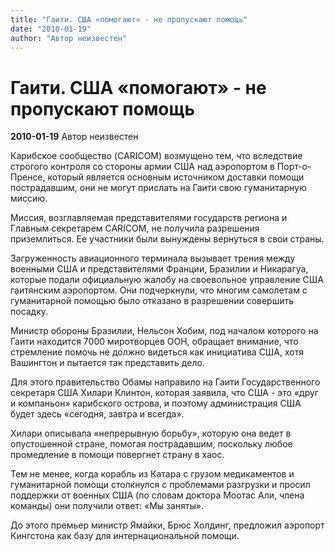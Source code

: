 ```yaml
---
title: "Гаити. США «помогают» - не пропускают помощь"
date: "2010-01-19"
author: "Автор неизвестен"
---
```


# Гаити. США «помогают» - не пропускают помощь

**2010-01-19** Автор неизвестен

Карибское сообщество (CARICOM) возмущено тем, что вследствие строгого контроля со стороны армии США над аэропортом в Порт-о-Пренсе, который является основным источником доставки помощи пострадавшим, они не могут прислать на Гаити свою гуманитарную миссию.

Миссия, возглавляемая представителями государств региона и Главным секретарем CARICOM, не получила разрешения приземлиться. Ее участники были вынуждены вернуться в свои страны.

Загруженность авиационного терминала вызывает трения между военными США и представителями Франции, Бразилии и Никарагуа, которые подали официальную жалобу на своевольное управление США гаитянским аэропортом. Они подчеркнули, что многим самолетам с гуманитарной помощью было отказано в разрешении совершить посадку.

Министр обороны Бразилии, Нельсон Хобим, под началом которого на Гаити находится 7000 миротворцев ООН, обращает внимание, что стремление помочь не должно видеться как инициатива США, хотя Вашингтон и пытается так представить дело.

Для этого правительство Обамы направило на Гаити Государственного секретаря США Хилари Клинтон, которая заявила, что США - это «друг и компаньон» карибского острова, и поэтому администрация США будет здесь «сегодня, завтра и всегда».

Хилари описывала «непрерывную борьбу», которую она ведет в опустошенной стране, помогая пострадавшим, поскольку любое промедление в помощи повергнет страну в хаос.

Тем не менее, когда корабль из Катара с грузом медикаментов и гуманитарной помощи столкнулся с проблемами разгрузки и просил поддержки от военных США (по словам доктора Моотас Али, члена команды) они получили ответ: «Мы заняты».

До этого премьер министр Ямайки, Брюс Холдинг, предложил аэропорт Кингстона как базу для интернациональной помощи.